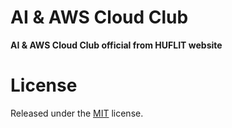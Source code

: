 # AI & AWS Cloud Club

**AI & AWS Cloud Club official from HUFLIT website**

# License

Released under the [MIT](./LICENSE) license.

